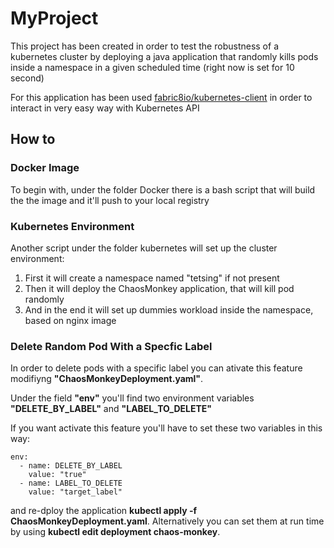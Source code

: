 # MyProject
This project  has been created in order to test the robustness of a kubernetes cluster by deploying a java application that randomly kills pods inside a namespace in a given scheduled time (right now is set for 10 second) 

For this application has been used [fabric8io/kubernetes-client](https://github.com/fabric8io/kubernetes-client) in order to interact in very easy way with Kubernetes API

## How to

### Docker Image
To begin with, under the folder Docker there is a bash script that will build the the image and it'll push to your local registry

### Kubernetes Environment
Another script under the folder kubernetes will set up the cluster environment:

1. First it will create a namespace named "tetsing" if not present
2. Then it will deploy the ChaosMonkey application, that will kill pod randomly 
3. And in the end it will set up dummies workload inside the namespace, based on nginx image 

### Delete Random Pod With a Specfic Label

In order to delete pods with a specific label you can ativate this feature modifiyng **"ChaosMonkeyDeployment.yaml"**. 

Under the field **"env"** you'll find two environment variables **"DELETE_BY_LABEL"** and **"LABEL_TO_DELETE"**

If you want activate this feature you'll have to set these two variables in this way:

    env:
      - name: DELETE_BY_LABEL
        value: "true"
      - name: LABEL_TO_DELETE
        value: "target_label"

and re-dploy the application **kubectl apply -f ChaosMonkeyDeployment.yaml**. 
Alternatively you can set them at run time by using **kubectl edit deployment chaos-monkey**. 



